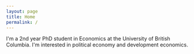 ```yaml
---
layout: page
title: Home
permalink: /
---
```

I'm a 2nd year PhD student in Economics at the University of British Columbia.
I'm interested in political economy and development economics.
